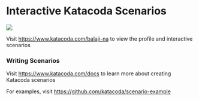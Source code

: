 # Interactive Katacoda Scenarios

[![](http://shields.katacoda.com/katacoda/balaji-na/count.svg)](https://www.katacoda.com/balaji-na "Get your profile on Katacoda.com")

Visit https://www.katacoda.com/balaji-na to view the profile and interactive scenarios

### Writing Scenarios
Visit https://www.katacoda.com/docs to learn more about creating Katacoda scenarios

For examples, visit https://github.com/katacoda/scenario-example
